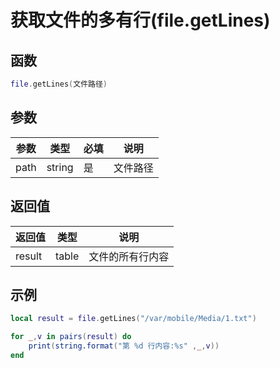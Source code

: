 # 获取文件的多有行(file.getLines)

## 函数

```lua
file.getLines(文件路径)
```

## 参数

| 参数   | 类型     | 必填 | 说明   |
| ---- | ------ | -- | ---- |
| path | string | 是  | 文件路径 |

## 返回值

| 返回值    | 类型    | 说明       |
| ------ | ----- | -------- |
| result | table | 文件的所有行内容 |

## 示例

```lua
local result = file.getLines("/var/mobile/Media/1.txt")

for _,v in pairs(result) do
    print(string.format("第 %d 行内容:%s" ,_,v))
end
```
